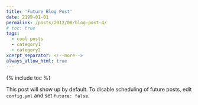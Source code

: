 ```yaml
---
title: 'Future Blog Post'
date: 2199-01-01
permalink: /posts/2012/08/blog-post-4/
# toc: true
tags:
  - cool posts
  - category1
  - category2
xcerpt_separator: <!--more-->
always_allow_html: true
---
```


{% include toc %}

This post will show up by default. To disable scheduling of future posts, edit `config.yml` and set `future: false`. 


